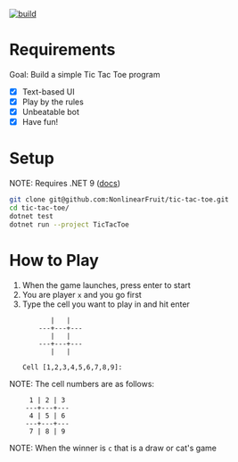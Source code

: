 <a href="https://github.com/NonlinearFruit/tic-tac-toe/actions?query=workflow%3Atest"><img alt="build" src="https://img.shields.io/github/actions/workflow/status/NonlinearFruit/tic-tac-toe/test.yml?branch=master"/></a>

# Requirements

Goal: Build a simple Tic Tac Toe program

- [x] Text-based UI
- [x] Play by the rules
- [x] Unbeatable bot
- [x] Have fun!

# Setup

NOTE: Requires .NET 9 ([docs](https://learn.microsoft.com/en-us/dotnet/core/install/))

```sh
git clone git@github.com:NonlinearFruit/tic-tac-toe.git
cd tic-tac-toe/
dotnet test
dotnet run --project TicTacToe
```

# How to Play

1. When the game launches, press enter to start
2. You are player `x` and you go first
2. Type the cell you want to play in and hit enter
    ```
           |   |
        ---+---+---
           |   |
        ---+---+---
           |   |

    Cell [1,2,3,4,5,6,7,8,9]:
    ```

NOTE: The cell numbers are as follows:
```
     1 | 2 | 3
    ---+---+---
     4 | 5 | 6
    ---+---+---
     7 | 8 | 9
```

NOTE: When the winner is `c` that is a draw or cat's game

